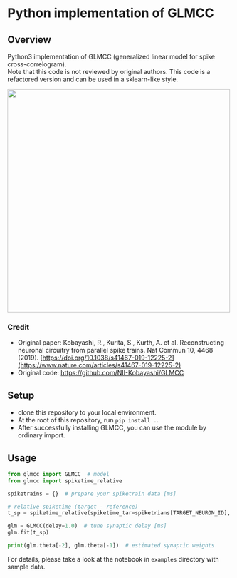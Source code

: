 # Python implementation of GLMCC

## Overview
Python3 implementation of GLMCC (generalized linear model for spike cross-correlogram).   
Note that this code is not reviewed by original authors. This code is a refactored version and can be used in a sklearn-like style.

<img src="https://user-images.githubusercontent.com/38024515/196653782-52a53d7b-9268-4446-8031-a41f3a45122e.png" width="500px">

### Credit
* Original paper: Kobayashi, R., Kurita, S., Kurth, A. et al. Reconstructing neuronal circuitry from parallel spike trains. Nat Commun 10, 4468 (2019). [https://doi.org/10.1038/s41467-019-12225-2](https://www.nature.com/articles/s41467-019-12225-2)  
* Original code: https://github.com/NII-Kobayashi/GLMCC

## Setup
* clone this repository to your local environment.
* At the root of this repository, run `pip install .`.
* After successfully installing GLMCC, you can use the module by ordinary import.

## Usage
```python
from glmcc import GLMCC  # model
from glmcc import spiketime_relative

spiketrains = {}  # prepare your spiketrain data [ms]

# relative spiketime (target - reference)
t_sp = spiketime_relative(spiketime_tar=spiketrians[TARGET_NEURON_ID], spiketime_ref=spiketrains[REFERENCE_NEURON_ID], window_size=50.0)

glm = GLMCC(delay=1.0)  # tune synaptic delay [ms]
glm.fit(t_sp)

print(glm.theta[-2], glm.theta[-1])  # estimated synaptic weights
```

For details, please take a look at the notebook in `examples` directory with sample data.
